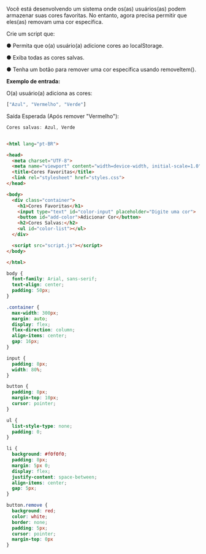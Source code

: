 Você está desenvolvendo um sistema onde os(as) usuários(as) podem armazenar suas cores favoritas. No entanto, agora precisa permitir que eles(as) removam uma cor específica.

Crie um script que:

● Permita que o(a) usuário(a) adicione cores ao localStorage.

● Exiba todas as cores salvas.

● Tenha um botão para remover uma cor específica usando removeItem().

**Exemplo de entrada:**

O(a) usuário(a) adiciona as cores:

```js
["Azul", "Vermelho", "Verde"]
```

Saída Esperada (Após remover "Vermelho"):

```js
Cores salvas: Azul, Verde
```

```html

<html lang="pt-BR">

<head>
  <meta charset="UTF-8">
  <meta name="viewport" content="width=device-width, initial-scale=1.0">
  <title>Cores Favoritas</title>
  <link rel="stylesheet" href="styles.css">
</head>

<body>
  <div class="container">
    <h1>Cores Favoritas</h1>
    <input type="text" id="color-input" placeholder="Digite uma cor">
    <button id="add-color">Adicionar Cor</button>
    <h2>Cores Salvas:</h2>
    <ul id="color-list"></ul>
  </div>

  <script src="script.js"></script>
</body>

</html>
```

```css
body {
  font-family: Arial, sans-serif;
  text-align: center;
  padding: 50px;
}

.container {
  max-width: 300px;
  margin: auto;
  display: flex;
  flex-direction: column;
  align-items: center;
  gap: 16px;
}

input {
  padding: 8px;
  width: 80%;
}

button {
  padding: 8px;
  margin-top: 10px;
  cursor: pointer;
}

ul {
  list-style-type: none;
  padding: 0;
}

li {
  background: #f0f0f0;
  padding: 8px;
  margin: 5px 0;
  display: flex;
  justify-content: space-between;
  align-items: center;
  gap: 5px;
}

button.remove {
  background: red;
  color: white;
  border: none;
  padding: 5px;
  cursor: pointer;
  margin-top: 0px
}

```





